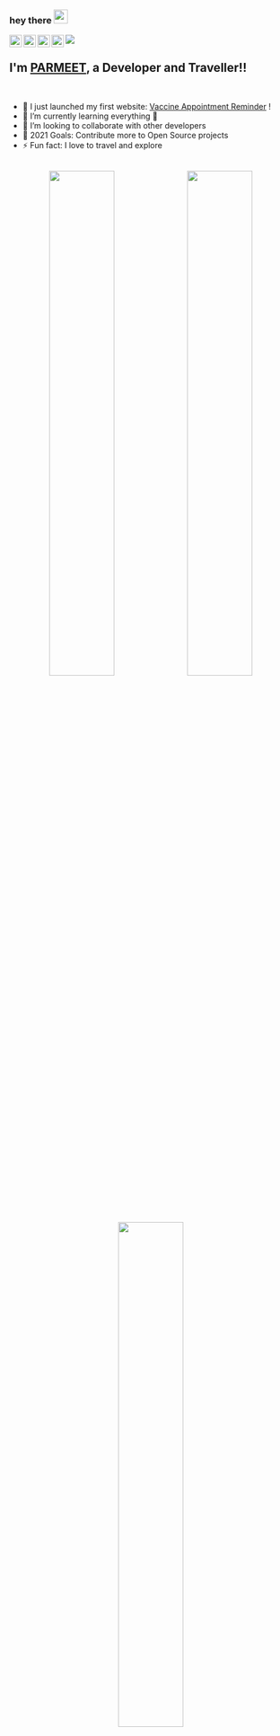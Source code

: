 ### hey there <img src="https://media.giphy.com/media/hvRJCLFzcasrR4ia7z/giphy.gif" width="25px">

<a href="https://twitter.com/parmeet12singh">
  <img align="left" alt="Parmeet Singh | Twitter" width="22px" src="https://img.icons8.com/color/480/000000/twitter--v2.png" />
</a>
<a href="https://www.linkedin.com/in/parmeet12singh/">
  <img align="left" alt="Parmeet's LinkedIN" width="22px" src="https://img.icons8.com/fluency/240/000000/linkedin.png" />
</a>
<a href="https://instagram.com/parmeet12singh">
  <img align="left" alt="Parmeet Singh | Twitter" width="22px" src="https://img.icons8.com/color/144/000000/instagram-new--v1.png" />
</a>
<a href="mailto:parmeet12singh@gmail.com">
  <img align="left" alt="Parmeet's Gmail" width="22px" src="https://img.icons8.com/color/96/000000/gmail-new.png" />
</a>

![](https://visitor-badge.glitch.me/badge?page_id=parmeet12singh.parmeet12singh)

## I'm [PARMEET](https://.me/), a Developer and Traveller!!

<br />

- 🔭 I just launched my first website: [Vaccine Appointment Reminder][vaccine-reminder] !
- 🌱 I’m currently learning everything 🤣
- 👯 I’m looking to collaborate with other developers
- 🥅 2021 Goals: Contribute more to Open Source projects
- ⚡ Fun fact: I love to travel and explore

<br />

<div align="center">
  <img width="48%" src="https://github-readme-stats.vercel.app/api?username=parmeet12singh&theme=onedark&show_icons=true&border_radius=5" />
  <img width="48%" src="https://github-readme-streak-stats.herokuapp.com/?user=parmeet12singh&theme=dracula&show_icons=true" />
  <br />
  <img width="48%" src="https://github-readme-stats.vercel.app/api/top-langs/?username=parmeet12singh&theme=bear&layout=compact" />  
</div>


<!-- ### Languages and Tools:

<img align="left" alt="Visual Studio Code" width="26px" src="https://raw.githubusercontent.com/github/explore/80688e429a7d4ef2fca1e82350fe8e3517d3494d/topics/visual-studio-code/visual-studio-code.png" /> -->

<!-- **parmeet12singh/parmeet12singh** is a ✨ _special_ ✨ repository because its `README.md` (this file) appears on your GitHub profile. -->

<!-- Here are some ideas to get you started:

- 🔭 I’m currently working on ...
- 🌱 I’m currently learning ...
- 👯 I’m looking to collaborate on ...
- 🤔 I’m looking for help with ...
- 💬 Ask me about ...
- 📫 How to reach me: ...
- 😄 Pronouns: ...
- ⚡ Fun fact: ... -->

[vaccine-reminder]: https://vaccine-appointment-reminder.azurewebsites.net/
[twitter]: https://twitter.com/parmeet12singh
[instagram]: https://instagram.com/parmeet12singh
[linkedin]: https://linkedin.com/in/parmeet12singh
